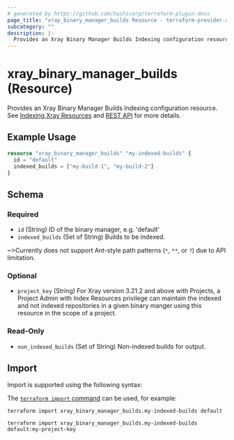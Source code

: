 ```yaml
---
# generated by https://github.com/hashicorp/terraform-plugin-docs
page_title: "xray_binary_manager_builds Resource - terraform-provider-xray"
subcategory: ""
description: |-
  Provides an Xray Binary Manager Builds Indexing configuration resource. See Indexing Xray Resources https://jfrog.com/help/r/jfrog-security-documentation/add-or-remove-resources-from-indexing and REST API https://jfrog.com/help/r/xray-rest-apis/update-builds-indexing-configuration for more details.
---
```


# xray_binary_manager_builds (Resource)

Provides an Xray Binary Manager Builds Indexing configuration resource. See [Indexing Xray Resources](https://jfrog.com/help/r/jfrog-security-documentation/add-or-remove-resources-from-indexing) and [REST API](https://jfrog.com/help/r/xray-rest-apis/update-builds-indexing-configuration) for more details.

## Example Usage

```terraform
resource "xray_binary_manager_builds" "my-indexed-builds" {
  id = "default"
  indexed_builds = ["my-build-1", "my-build-2"]
}
```

<!-- schema generated by tfplugindocs -->
## Schema

### Required

- `id` (String) ID of the binary manager, e.g. 'default'
- `indexed_builds` (Set of String) Builds to be indexed.

~>Currently does not support Ant-style path patterns (`*`, `**`, or `?`) due to API limitation.

### Optional

- `project_key` (String) For Xray version 3.21.2 and above with Projects, a Project Admin with Index Resources privilege can maintain the indexed and not indexed repositories in a given binary manger using this resource in the scope of a project.

### Read-Only

- `non_indexed_builds` (Set of String) Non-indexed builds for output.

## Import

Import is supported using the following syntax:

The [`terraform import` command](https://developer.hashicorp.com/terraform/cli/commands/import) can be used, for example:

```shell
terraform import xray_binary_manager_builds.my-indexed-builds default

terraform import xray_binary_manager_builds.my-indexed-builds default:my-project-key
```
